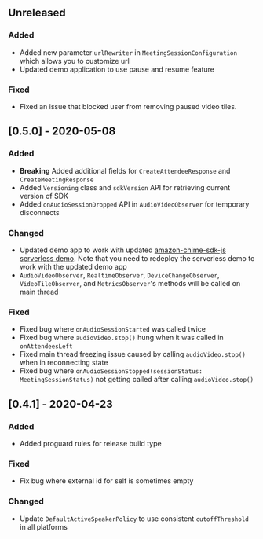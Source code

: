## Unreleased
### Added
* Added new parameter `urlRewriter` in `MeetingSessionConfiguration` which allows you to customize url
* Updated demo application to use pause and resume feature

### Fixed
* Fixed an issue that blocked user from removing paused video tiles.

## [0.5.0] - 2020-05-08
### Added
* **Breaking** Added additional fields for `CreateAttendeeResponse` and `CreateMeetingResponse`
* Added `Versioning` class and `sdkVersion` API for retrieving current version of SDK
* Added `onAudioSessionDropped` API in `AudioVideoObserver` for temporary disconnects

### Changed
* Updated demo app to work with updated [amazon-chime-sdk-js serverless demo](https://github.com/aws/amazon-chime-sdk-js/tree/master/demos/serverless). Note that you 
need to redeploy the serverless demo to work with the updated demo app
* `AudioVideoObserver`, `RealtimeObserver`, `DeviceChangeObserver`, `VideoTileObserver`, and `MetricsObserver`'s methods will be called on main thread

### Fixed
* Fixed bug where `onAudioSessionStarted` was called twice
* Fixed bug where `audioVideo.stop()` hung when it was called in `onAttendeesLeft`
* Fixed main thread freezing issue caused by calling `audioVideo.stop()` when in reconnecting state
* Fixed bug where `onAudioSessionStopped(sessionStatus: MeetingSessionStatus)` not getting called after calling `audioVideo.stop()`

## [0.4.1] - 2020-04-23

### Added
* Added proguard rules for release build type

### Fixed
* Fix bug where external id for self is sometimes empty

### Changed
* Update `DefaultActiveSpeakerPolicy` to use consistent `cutoffThreshold` in all platforms
